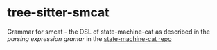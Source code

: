# tree-sitter-smcat

Grammar for smcat - the DSL of state-machine-cat as described in the _parsing expression gramar_
in the [state-machine-cat repo](https://github.com/sverweij/state-machine-cat/blob/develop/src/parse/peg/smcat-parser.pegjs)